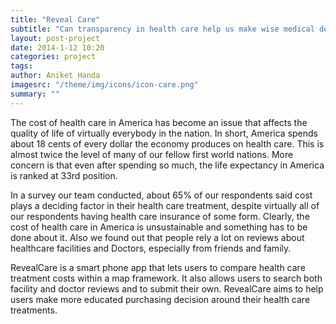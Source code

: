 ```yaml
---
title: "Reveal Care"
subtitle: "Can transparency in health care help us make wise medical decisions?"
layout: post-project
date: 2014-1-12 10:20
categories: project
tags:
author: Aniket Handa
imagesrc: "/theme/img/icons/icon-care.png"
summary: ""
---
```


The cost of health care in America has become an issue that affects the quality of life
of virtually everybody in the nation. In short, America spends about 18 cents of every dollar the economy produces on health care. This is almost twice the level of many of our fellow first world nations. More concern is that even after spending so much, the life expectancy in America is ranked at 33rd position.

In a survey our team conducted, about 65% of our respondents said cost plays a deciding factor in their health care treatment, despite virtually all of our respondents having health care insurance of some form. Clearly, the cost of health care in America is unsustainable and something has to be done about it. Also we found out that people rely a lot on reviews about healthcare facilities and Doctors, especially from friends and family.


RevealCare is a smart phone app that lets users to compare health care treatment costs within a map framework. It also allows users to search both facility and doctor reviews and to submit their own. RevealCare aims to help users make more educated purchasing decision around their health care treatments.